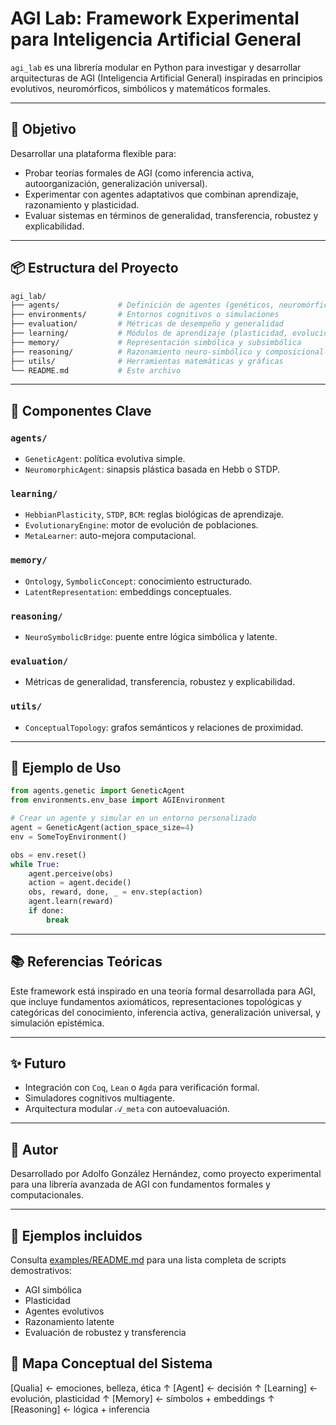 # AGI Lab: Framework Experimental para Inteligencia Artificial General

`agi_lab` es una librería modular en Python para investigar y desarrollar arquitecturas de AGI (Inteligencia Artificial General) inspiradas en principios evolutivos, neuromórficos, simbólicos y matemáticos formales.

---

## 🚀 Objetivo
Desarrollar una plataforma flexible para:
- Probar teorías formales de AGI (como inferencia activa, autoorganización, generalización universal).
- Experimentar con agentes adaptativos que combinan aprendizaje, razonamiento y plasticidad.
- Evaluar sistemas en términos de generalidad, transferencia, robustez y explicabilidad.

---

## 📦 Estructura del Proyecto

```bash
agi_lab/
├── agents/             # Definición de agentes (genéticos, neuromórficos...)
├── environments/       # Entornos cognitivos o simulaciones
├── evaluation/         # Métricas de desempeño y generalidad
├── learning/           # Módulos de aprendizaje (plasticidad, evolución, meta)
├── memory/             # Representación simbólica y subsimbólica
├── reasoning/          # Razonamiento neuro-simbólico y composicional
├── utils/              # Herramientas matemáticas y gráficas
└── README.md           # Este archivo
```

---

## 🧠 Componentes Clave

### `agents/`
- `GeneticAgent`: política evolutiva simple.
- `NeuromorphicAgent`: sinapsis plástica basada en Hebb o STDP.

### `learning/`
- `HebbianPlasticity`, `STDP`, `BCM`: reglas biológicas de aprendizaje.
- `EvolutionaryEngine`: motor de evolución de poblaciones.
- `MetaLearner`: auto-mejora computacional.

### `memory/`
- `Ontology`, `SymbolicConcept`: conocimiento estructurado.
- `LatentRepresentation`: embeddings conceptuales.

### `reasoning/`
- `NeuroSymbolicBridge`: puente entre lógica simbólica y latente.

### `evaluation/`
- Métricas de generalidad, transferencia, robustez y explicabilidad.

### `utils/`
- `ConceptualTopology`: grafos semánticos y relaciones de proximidad.

---

## 🧪 Ejemplo de Uso
```python
from agents.genetic import GeneticAgent
from environments.env_base import AGIEnvironment

# Crear un agente y simular en un entorno personalizado
agent = GeneticAgent(action_space_size=4)
env = SomeToyEnvironment()

obs = env.reset()
while True:
    agent.perceive(obs)
    action = agent.decide()
    obs, reward, done, _ = env.step(action)
    agent.learn(reward)
    if done:
        break
```

---

## 📚 Referencias Teóricas
Este framework está inspirado en una teoría formal desarrollada para AGI, que incluye fundamentos axiomáticos, representaciones topológicas y categóricas del conocimiento, inferencia activa, generalización universal, y simulación epistémica.

---

## ✨ Futuro
- Integración con `Coq`, `Lean` o `Agda` para verificación formal.
- Simuladores cognitivos multiagente.
- Arquitectura modular `𝒜_meta` con autoevaluación.

---

## 🧩 Autor
Desarrollado por Adolfo González Hernández, como proyecto experimental para una librería avanzada de AGI con fundamentos formales y computacionales.

---

## 📂 Ejemplos incluidos

Consulta [examples/README.md](examples/README.md) para una lista completa de scripts demostrativos:
- AGI simbólica
- Plasticidad
- Agentes evolutivos
- Razonamiento latente
- Evaluación de robustez y transferencia

## 🧭 Mapa Conceptual del Sistema

[Qualia] ← emociones, belleza, ética
   ↑
[Agent] ← decisión
   ↑
[Learning] ← evolución, plasticidad
   ↑
[Memory] ← símbolos + embeddings
   ↑
[Reasoning] ← lógica + inferencia

